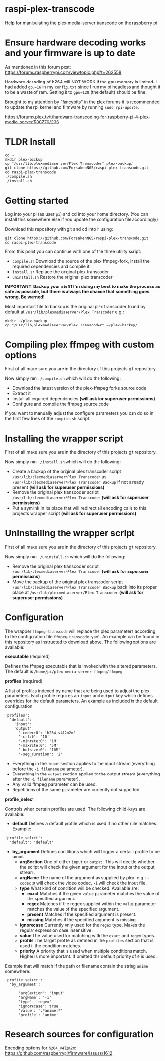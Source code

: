 # raspi-plex-transcode
Help for manipulating the plex-media-server transcode on the raspberry pi

# Ensure hardware decoding works and your firmware is up to date

As mentioned in this forum post: https://forums.raspberrypi.com/viewtopic.php?t=262558

Hardware decoding of h264 will NOT WORK if the gpu memory is limited. I had added `gpu=16` in my `config.txt` since I run my pi headless and thought it to be a waste of ram. Setting it to `gpu=128` (the default) should be fine.

Brought to my attention by "fancybits" in the plex forums it is recommended to update the rpi kernel and firmware by running `sudo rpi-update`.

https://forums.plex.tv/t/hardware-transcoding-for-raspberry-pi-4-plex-media-server/538779/236

# TLDR Install

```
cd ~
mkdir plex-backup
cp "/usr/lib/plexmediaserver/Plex Transcoder" plex-backup/
git clone https://github.com/ForsakenNGS/raspi-plex-transcode.git
cd raspi-plex-transcode
./compile.sh
./install.sh
```

# Getting started

Log into your pi (as user `pi`) and cd into your home directory. (You can install this somewhere else if you update the configuration file accordingly)

Download this repository with git and cd into it using:
```
git clone https://github.com/ForsakenNGS/raspi-plex-transcode.git
cd raspi-plex-transcode
```

From this point you can continue with one of the three utility script:
- `compile.sh` Download the source of the plex ffmpeg-fork, install the required dependencies and compile it.
- `install.sh` Replace the original plex transcoder
- `uninstall.sh` Restore the original plex transcoder

**IMPORTANT: Backup your stuff! I'm doing my best to make the process as safe as possible, but there is always the chance that something goes wrong. Be warned!**

Most important file to backup is the original plex transcoder found by default at `/usr/lib/plexmediaserver/Plex Transcoder` e.g.:
```
mkdir ~/plex-backup
cp "/usr/lib/plexmediaserver/Plex Transcoder" ~/plex-backup/
```

# Compiling plex ffmpeg with custom options

First of all make sure you are in the directory of this projects git repository.

Now simply run `./compile.sh` which will do the following:
- Download the latest version of the plex-ffmpeg forks source code
- Extract it
- Install all required dependencies **(will ask for superuser permissions)**
- Configure and compile the ffmpeg source code

If you want to manually adjust the configure parameters you can do so in the first few lines of the `compile.sh` script.

# Installing the wrapper script

First of all make sure you are in the directory of this projects git repository.

Now simply run `./install.sh` which will do the following:
- Create a backup of the original plex transcoder script `/usr/lib/plexmediaserver/Plex Transcoder` as `/usr/lib/plexmediaserver/Plex Transcoder Backup` if not already present **(will ask for superuser permissions)**
- Remove the original plex transcoder script `/usr/lib/plexmediaserver/Plex Transcoder` **(will ask for superuser permissions)**
- Put a symlink in its place that will redirect all encoding calls to this projects wrapper script **(will ask for superuser permissions)**

# Uninstalling the wrapper script

First of all make sure you are in the directory of this projects git repository.

Now simply run `./uninstall.sh` which will do the following:
- Remove the original plex transcoder script `/usr/lib/plexmediaserver/Plex Transcoder` **(will ask for superuser permissions)**
- Move the backup of the original plex transcoder script `/usr/lib/plexmediaserver/Plex Transcoder Backup` back into its proper place at `/usr/lib/plexmediaserver/Plex Transcoder` **(will ask for superuser permissions)**

# Configuration

The wrapper `ffmpeg-transcode` will replace the plex parameters according to the configuration file `ffmpeg-transcode.yaml`. An example can be found in this repository as instructed to download above. The following options are available:

**executable** (required)

Defines the ffmpeg executable that is invoked with the altered parameters. The default is `/home/pi/plex-media-server-ffmpeg/ffmpeg`

**profiles** (required)

A list of profiles indexed by name that are being used to adjust the plex parameters. Each profile requires an `input` and `output` key which defines overrides for the default parameters. An example as included in the default configuration:
```
'profiles':
  'default':
    'input':
    'output':
      '-codec:0': 'h264_v4l2m2m'
      '-crf:0': '10'
      '-minrate:0': '1M'
      '-maxrate:0': '5M'
      '-bufsize:0': '10M'
      '-seg_duration': '2'
```
- Everything in the `input` section applies to the input stream (everything before the `-i filename` parameter).
- Everything in the `output` section applies to the output stream (everything after the `-i filename` parameter).
- Any valid ffmpeg parameter can be used.
- Repetitions of the same parameter are currently not supported.

**profile_select**

Controls when certain profiles are used. The following child-keys are available:

- **default** Defines a default profile which is used if no other rule matches. Example:
```
'profile_select':
  'default': 'default'
```

- **by_argument** Defines conditions which will trigger a certain profile to be used.
  - **argSection** One of either `input` or `output`. This will decide whether the script will check the given argument for the input or the output stream.
  - **argName** The name of the argument as supplied by plex. e.g.: `-codec:0` will check the video codec, `-i` will check the input file.
  - **type** What kind of condition will be checked. Available are:
    - **exact** Matches if the given `value` parameter matches the value of the specified argument.
    - **regex** Matches if the regex supplied within the `value` parameter matches the value of the specified argument.
    - **present** Matches if the specified argument is present.
    - **missing** Matches if the specified argument is missing.
  - **ignorecase** Currently only used for the `regex` type. Makes the regular expression case insensitive.
  - **value** The value used for matching with the `exact` and `regex` types.
  - **profile** The target profile as defined in the `profiles` section that is used if the condition matches.
  - **priority** A priority that is used when multiple conditions match. Higher is more important. If omitted the default priority of `0` is used.

Example that will match if the path or filename contain the string `anime` somewhere:
```
'profile_select':
  'by_argument':
    -
      'argSection': 'input'
      'argName': '-i'
      'type': 'regex'
      'ignorecase': true
      'value': '.*anime.*'
      'profile': 'anime'
```

# Research sources for configuration

Encoding options for `h264_v4l2m2m`: https://github.com/raspberrypi/firmware/issues/1612
